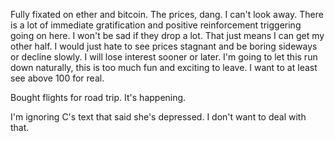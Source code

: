 Fully fixated on ether and bitcoin. The prices, dang. I can't look away. There is a lot of immediate gratification and positive reinforcement triggering going on here. I won't be sad if they drop a lot. That just means I can get my other half. I would just hate to see prices stagnant and be boring sideways or decline slowly. I will lose interest sooner or later. I'm going to let this run down naturally, this is too much fun and exciting to leave. I want to at least see above 100 for real.

Bought flights for road trip. It's happening.

I'm ignoring C's text that said she's depressed. I don't want to deal with that.
